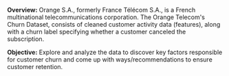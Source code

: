 **Overview:**
Orange S.A., formerly France Télécom S.A., is a French multinational telecommunications corporation. The Orange Telecom's Churn Dataset, consists of cleaned customer  activity data (features), along with a churn label specifying whether a customer canceled the subscription.

**Objective:**
Explore and analyze the data to discover key factors responsible for customer churn and come up with ways/recommendations to ensure customer retention.
